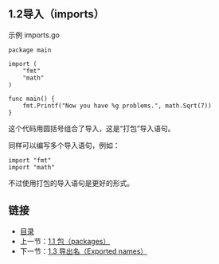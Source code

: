 ## 1.2导入（imports）

示例 imports.go

	package main

	import (
		"fmt"
		"math"
	)

	func main() {
		fmt.Printf("Now you have %g problems.", math.Sqrt(7))
	}

这个代码用圆括号组合了导入，这是“打包”导入语句。

同样可以编写多个导入语句，例如：

	import "fmt"
	import "math"

不过使用打包的导入语句是更好的形式。

## 链接
* [目录](https://github.com/alphaxlvii/go-zh/blob/master/tour/directory.md)
* 上一节：[1.1 包（packages）](https://github.com/alphaxlvii/go-zh/blob/master/tour/01.01.md)
* 下一节：[1.3 导出名（Exported names）](https://github.com/alphaxlvii/go-zh/blob/master/tour/01.03.md)
